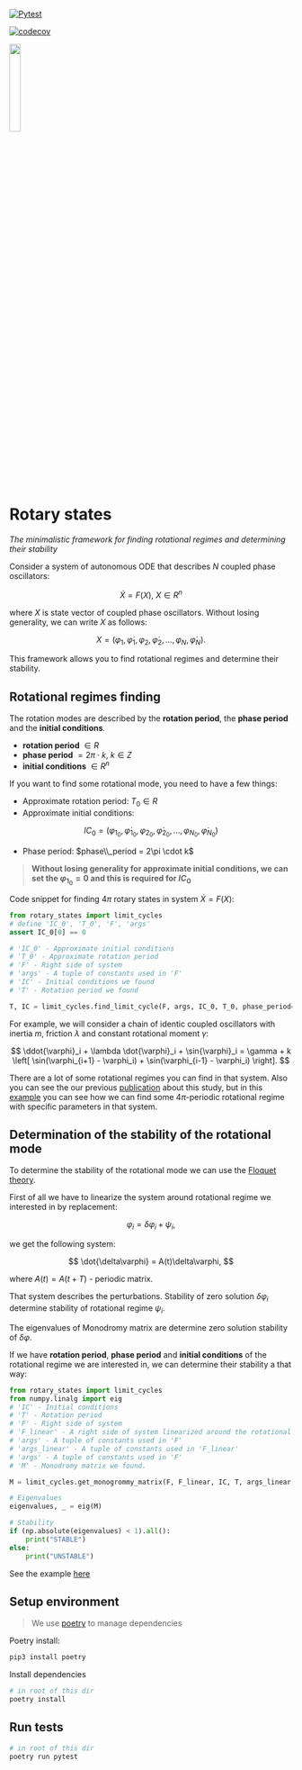[![Pytest](https://github.com/unn-dynamic-systems/calculation/actions/workflows/python-tests.yml/badge.svg?branch=main)](https://github.com/unn-dynamic-systems/calculation/actions/workflows/python-tests.yml)

[![codecov](https://codecov.io/gh/unn-dynamic-systems/rotary_states/branch/feature/code-coverage/graph/badge.svg?token=L3CWRL4T3E)](https://codecov.io/gh/unn-dynamic-systems/rotary_states)

<img src="https://codecov.io/gh/unn-dynamic-systems/rotary_states/branch/feature/code-coverage/graphs/tree.svg?token=L3CWRL4T3E" style="display: block; width:20%; margin:">

# Rotary states
*The minimalistic framework for finding rotational regimes and determining their stability*

Consider a system of autonomous ODE that describes $N$ coupled phase oscillators:

$$
\dot{X} = F(X), \ X \in R^n
$$

where $X$ is state vector of coupled phase oscillators. 
Without losing generality, we can write $X$ as follows:

$$
X = (\varphi_1, \dot{\varphi}_1, \varphi_2, \dot{\varphi}_2, ... , \varphi_N, \dot{\varphi}_N).
$$

This framework allows you to find rotational regimes and determine their stability.
## Rotational regimes finding

The rotation modes are described by the **rotation period**, the **phase period** and the **initial conditions**.

* **rotation period** $\in R$
* **phase period** $= 2\pi \cdot k, \ k \in Z$
* **initial conditions** $\in R^n$

If you want to find some rotational mode, you need to have a few things:
* Approximate rotation period: $T_0 \in R$
* Approximate initial conditions:

$$
IC_0 = (\varphi_{1_0}, \dot{\varphi}_{1_0}, \varphi_{2_0}, \dot{\varphi}_{2_0}, ... , \varphi_{N_0}, \dot{\varphi}_{N_0})
$$

* Phase period: $phase\\_period = 2\pi \cdot k$

> **Without losing generality for approximate initial conditions, we can set the $\varphi_{1_0} = 0$ and this is required for $IC_0$**


Code snippet for finding $4\pi$ rotary states
in system $\dot{X} = F(X)$:
```python
from rotary_states import limit_cycles
# define 'IC_0', 'T_0', 'F', 'args'
assert IC_0[0] == 0

# 'IC_0' - Approximate initial conditions
# 'T_0' - Approximate rotation period
# 'F' - Right side of system
# 'args' - A tuple of constants used in 'F'
# 'IC' - Initial conditions we found
# 'T' - Rotation period we found

T, IC = limit_cycles.find_limit_cycle(F, args, IC_0, T_0, phase_period=4*mt.pi)
```

For example, we will consider a chain of identic coupled oscillators with inertia $m$, friction
$\lambda$ and constant rotational
moment $\gamma$:

$$
\ddot{\varphi}_i + \lambda \dot{\varphi}_i + \sin{\varphi}_i = \gamma + k \left[ \sin(\varphi_{i+1} - \varphi_i) + \sin(\varphi_{i-1} - \varphi_i) \right].
$$

There are a lot of some rotational regimes you can find in that system. Also you can see the our previous [publication](http://doi.org/10.1063/5.0044521) about this study, but in this [example](./examples/limit_cycle.py) you can see how we can find some $4\pi$-periodic rotational regime with specific parameters in that system.

## Determination of the stability of the rotational mode
To determine the stability of the rotational mode we can use the [Floquet theory](https://www.wikiwand.com/en/Floquet_theory).

First of all we have to linearize the system around rotational regime we interested in by replacement:

$$
\varphi_i = \delta\varphi_i + \psi_i,
$$

we get the following system:

$$
\dot{\delta\varphi} = A(t)\delta\varphi,
$$

where $A(t) = A(t + T)$ - periodic matrix.

That system describes the perturbations. Stability of zero solution $\delta \varphi_i$ determine stability of rotational regime
$\psi_i$.

The eigenvalues of Monodromy matrix are determine zero solution stability of $\delta\varphi$.

If we have **rotation period**, **phase period** and **initial conditions** of the rotational regime we are interested in, we can determine their stability a that way:

```python
from rotary_states import limit_cycles
from numpy.linalg import eig
# 'IC' - Initial conditions
# 'T' - Rotation period
# 'F' - Right side of system
# 'F_linear' - A right side of system linearized around the rotational regime
# 'args' - A tuple of constants used in 'F'
# 'args_linear' - A tuple of constants used in 'F_linear'
# 'args' - A tuple of constants used in 'F'
# 'M' - Monodromy matrix we found.

M = limit_cycles.get_monogrommy_matrix(F, F_linear, IC, T, args_linear, args)

# Eigenvalues
eigenvalues, _ = eig(M)

# Stability
if (np.absolute(eigenvalues) < 1).all():
    print("STABLE")
else:
    print("UNSTABLE")
```
See the example [here](./examples/limit_cycle.py)

## Setup environment
> We use [poetry](https://python-poetry.org/) to manage dependencies

Poetry install:
```bash
pip3 install poetry
```

Install dependencies
```bash
# in root of this dir
poetry install
```
## Run tests

```bash
# in root of this dir
poetry run pytest
```
